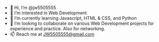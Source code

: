 - 👋 Hi, I’m @jw5505555
- 👀 I’m interested in Web Development
- 🌱 I’m currently learning Javascript, HTML & CSS, and Python
- 💞️ I’m looking to collaborate on various Web Development projects for experience and practice. Also for networking.
- 📫 Reach me at JW5505555@gmail.com

<!---
jw5505555/jw5505555 is a ✨ special ✨ repository because its `README.md` (this file) appears on your GitHub profile.
You can click the Preview link to take a look at your changes.
--->
